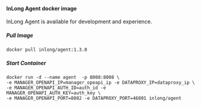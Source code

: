 #### InLong Agent docker image
InLong Agent is available for development and experience.

##### Pull Image
```
docker pull inlong/agent:1.3.0
```

##### Start Container
```
docker run -d --name agent  -p 8008:8008 \
-e MANAGER_OPENAPI_IP=manager_opeapi_ip -e DATAPROXY_IP=dataproxy_ip \
-e MANAGER_OPENAPI_AUTH_ID=auth_id -e MANAGER_OPENAPI_AUTH_KEY=auth_key \
-e MANAGER_OPENAPI_PORT=8082 -e DATAPROXY_PORT=46801 inlong/agent
```